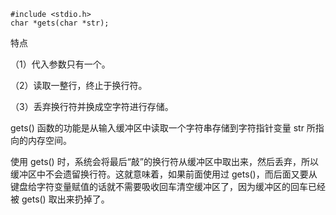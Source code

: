 ```
#include <stdio.h>
char *gets(char *str);
```
特点

（1）代入参数只有一个。

（2）读取一整行，终止于换行符。

（3）丢弃换行符并换成空字符进行存储。

gets() 函数的功能是从输入缓冲区中读取一个字符串存储到字符指针变量 str 所指向的内存空间。

使用 gets() 时，系统会将最后“敲”的换行符从缓冲区中取出来，然后丢弃，所以缓冲区中不会遗留换行符。这就意味着，如果前面使用过 gets()，而后面又要从键盘给字符变量赋值的话就不需要吸收回车清空缓冲区了，因为缓冲区的回车已经被 gets() 取出来扔掉了。
